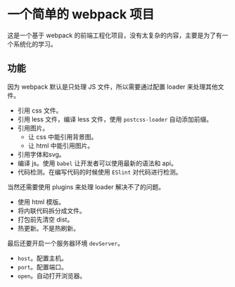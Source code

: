 # 一个简单的 webpack 项目

这是一个基于 webpack 的前端工程化项目，没有太复杂的内容，主要是为了有一个系统化的学习。

## 功能

因为 webpack 默认是只处理 JS 文件，所以需要通过配置 loader 来处理其他文件。

- 引用 css 文件。
- 引用 less 文件，编译 less 文件，使用 `postcss-loader` 自动添加前缀。
- 引用图片。
  - 让 css 中能引用背景图。
  - 让 html 中能引用图片。
- 引用字体和svg。
- 编译 js。使用 `babel` 让开发者可以使用最新的语法和 api。
- 代码检测。在编写代码的时候使用 `ESlint` 对代码进行检测。

当然还需要使用 plugins 来处理 loader 解决不了的问题。

- 使用 html 模版。
- 将内联代码拆分成文件。
- 打包前先清空 dist。
- 热更新。不是热刷新。

最后还要开启一个服务器环境 `devServer`。

- `host`。配置主机。
- `port`。配置端口。
- `open`。自动打开浏览器。